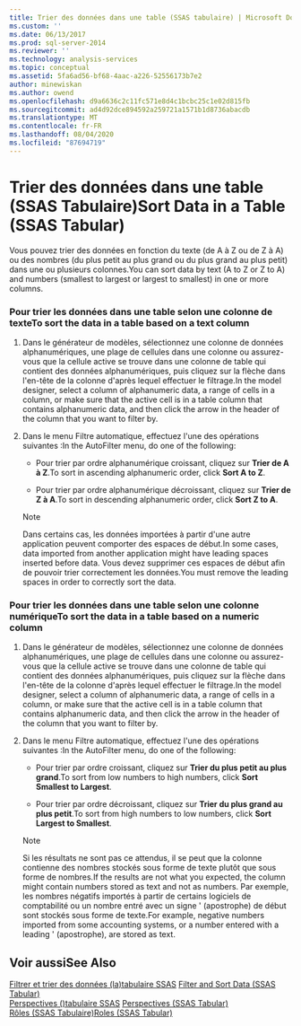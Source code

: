 ```yaml
---
title: Trier des données dans une table (SSAS tabulaire) | Microsoft Docs
ms.custom: ''
ms.date: 06/13/2017
ms.prod: sql-server-2014
ms.reviewer: ''
ms.technology: analysis-services
ms.topic: conceptual
ms.assetid: 5fa6ad56-bf68-4aac-a226-52556173b7e2
author: minewiskan
ms.author: owend
ms.openlocfilehash: d9a6636c2c11fc571e8d4c1bcbc25c1e02d815fb
ms.sourcegitcommit: ad4d92dce894592a259721a1571b1d8736abacdb
ms.translationtype: MT
ms.contentlocale: fr-FR
ms.lasthandoff: 08/04/2020
ms.locfileid: "87694719"
---
```

# <a name="sort-data-in-a-table-ssas-tabular"></a><span data-ttu-id="9d8f1-102">Trier des données dans une table (SSAS Tabulaire)</span><span class="sxs-lookup"><span data-stu-id="9d8f1-102">Sort Data in a Table (SSAS Tabular)</span></span>
  <span data-ttu-id="9d8f1-103">Vous pouvez trier des données en fonction du texte (de A à Z ou de Z à A) ou des nombres (du plus petit au plus grand ou du plus grand au plus petit) dans une ou plusieurs colonnes.</span><span class="sxs-lookup"><span data-stu-id="9d8f1-103">You can sort data by text (A to Z or Z to A) and numbers (smallest to largest or largest to smallest) in one or more columns.</span></span>  
  
### <a name="to-sort-the-data-in-a-table-based-on-a-text-column"></a><span data-ttu-id="9d8f1-104">Pour trier les données dans une table selon une colonne de texte</span><span class="sxs-lookup"><span data-stu-id="9d8f1-104">To sort the data in a table based on a text column</span></span>  
  
1.  <span data-ttu-id="9d8f1-105">Dans le générateur de modèles, sélectionnez une colonne de données alphanumériques, une plage de cellules dans une colonne ou assurez-vous que la cellule active se trouve dans une colonne de table qui contient des données alphanumériques, puis cliquez sur la flèche dans l'en-tête de la colonne d'après lequel effectuer le filtrage.</span><span class="sxs-lookup"><span data-stu-id="9d8f1-105">In the model designer, select a column of alphanumeric data, a range of cells in a column, or make sure that the active cell is in a table column that contains alphanumeric data, and then click the arrow in the header of the column that you want to filter by.</span></span>  
  
2.  <span data-ttu-id="9d8f1-106">Dans le menu Filtre automatique, effectuez l'une des opérations suivantes :</span><span class="sxs-lookup"><span data-stu-id="9d8f1-106">In the AutoFilter menu, do one of the following:</span></span>  
  
    -   <span data-ttu-id="9d8f1-107">Pour trier par ordre alphanumérique croissant, cliquez sur **Trier de A à Z**.</span><span class="sxs-lookup"><span data-stu-id="9d8f1-107">To sort in ascending alphanumeric order, click **Sort A to Z**.</span></span>  
  
    -   <span data-ttu-id="9d8f1-108">Pour trier par ordre alphanumérique décroissant, cliquez sur **Trier de Z à A**.</span><span class="sxs-lookup"><span data-stu-id="9d8f1-108">To sort in descending alphanumeric order, click **Sort Z to A**.</span></span>  
  
    > [!NOTE]  
    >  <span data-ttu-id="9d8f1-109">Dans certains cas, les données importées à partir d'une autre application peuvent comporter des espaces de début.</span><span class="sxs-lookup"><span data-stu-id="9d8f1-109">In some cases, data imported from another application might have leading spaces inserted before data.</span></span> <span data-ttu-id="9d8f1-110">Vous devez supprimer ces espaces de début afin de pouvoir trier correctement les données.</span><span class="sxs-lookup"><span data-stu-id="9d8f1-110">You must remove the leading spaces in order to correctly sort the data.</span></span>  
  
### <a name="to-sort-the-data-in-a-table-based-on-a-numeric-column"></a><span data-ttu-id="9d8f1-111">Pour trier les données dans une table selon une colonne numérique</span><span class="sxs-lookup"><span data-stu-id="9d8f1-111">To sort the data in a table based on a numeric column</span></span>  
  
1.  <span data-ttu-id="9d8f1-112">Dans le générateur de modèles, sélectionnez une colonne de données alphanumériques, une plage de cellules dans une colonne ou assurez-vous que la cellule active se trouve dans une colonne de table qui contient des données alphanumériques, puis cliquez sur la flèche dans l'en-tête de la colonne d'après lequel effectuer le filtrage.</span><span class="sxs-lookup"><span data-stu-id="9d8f1-112">In the model designer, select a column of alphanumeric data, a range of cells in a column, or make sure that the active cell is in a table column that contains alphanumeric data, and then click the arrow in the header of the column that you want to filter by.</span></span>  
  
2.  <span data-ttu-id="9d8f1-113">Dans le menu Filtre automatique, effectuez l'une des opérations suivantes :</span><span class="sxs-lookup"><span data-stu-id="9d8f1-113">In the AutoFilter menu, do one of the following:</span></span>  
  
    -   <span data-ttu-id="9d8f1-114">Pour trier par ordre croissant, cliquez sur **Trier du plus petit au plus grand**.</span><span class="sxs-lookup"><span data-stu-id="9d8f1-114">To sort from low numbers to high numbers, click **Sort Smallest to Largest**.</span></span>  
  
    -   <span data-ttu-id="9d8f1-115">Pour trier par ordre décroissant, cliquez sur **Trier du plus grand au plus petit**.</span><span class="sxs-lookup"><span data-stu-id="9d8f1-115">To sort from high numbers to low numbers, click **Sort Largest to Smallest**.</span></span>  
  
    > [!NOTE]  
    >  <span data-ttu-id="9d8f1-116">Si les résultats ne sont pas ce attendus, il se peut que la colonne contienne des nombres stockés sous forme de texte plutôt que sous forme de nombres.</span><span class="sxs-lookup"><span data-stu-id="9d8f1-116">If the results are not what you expected, the column might contain numbers stored as text and not as numbers.</span></span> <span data-ttu-id="9d8f1-117">Par exemple, les nombres négatifs importés à partir de certains logiciels de comptabilité ou un nombre entré avec un signe ' (apostrophe) de début sont stockés sous forme de texte.</span><span class="sxs-lookup"><span data-stu-id="9d8f1-117">For example, negative numbers imported from some accounting systems, or a number entered with a leading ' (apostrophe), are stored as text.</span></span>  
  
## <a name="see-also"></a><span data-ttu-id="9d8f1-118">Voir aussi</span><span class="sxs-lookup"><span data-stu-id="9d8f1-118">See Also</span></span>  
 <span data-ttu-id="9d8f1-119">[Filtrer et trier des données &#40;la&#41;tabulaire SSAS](../filter-and-sort-data-ssas-tabular.md) </span><span class="sxs-lookup"><span data-stu-id="9d8f1-119">[Filter and Sort Data &#40;SSAS Tabular&#41;](../filter-and-sort-data-ssas-tabular.md) </span></span>  
 <span data-ttu-id="9d8f1-120">[Perspectives &#40;&#41;tabulaire SSAS](perspectives-ssas-tabular.md) </span><span class="sxs-lookup"><span data-stu-id="9d8f1-120">[Perspectives &#40;SSAS Tabular&#41;](perspectives-ssas-tabular.md) </span></span>  
 [<span data-ttu-id="9d8f1-121">Rôles &#40;SSAS Tabulaire&#41;</span><span class="sxs-lookup"><span data-stu-id="9d8f1-121">Roles &#40;SSAS Tabular&#41;</span></span>](roles-ssas-tabular.md)  
  
  
